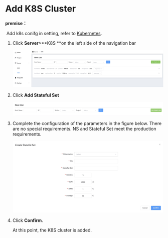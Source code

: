 # Add K8S Cluster

**premise：**

​	Add k8s conifg in setting, refer to [Kubernetes](../13-Setting/04-Kubernetes.md).



1. Click **Server**>**K8S **on the left side of the navigation bar

   ![StandaloneAdvanced](../../images/whaleal-platform-Images/04-create-deployment/home.png)

2. Click **Add Stateful Set**

   ![StandaloneAdvanced](../../images/whaleal-platform-Images/04-create-deployment/AddStateful.png)

3. Complete the configuration of the parameters in the figure below. There are no special requirements. NS and Stateful Set meet the production requirements.

   ![StandaloneAdvanced](../../images/whaleal-platform-Images/04-create-deployment/configk8s.png)

4. Click **Confirm**.

   At this point, the K8S cluster is added.



